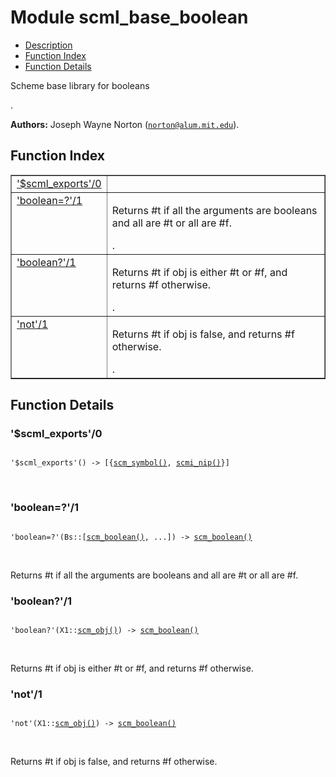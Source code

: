 

# Module scml_base_boolean #
* [Description](#description)
* [Function Index](#index)
* [Function Details](#functions)

<p>Scheme base library for booleans</p>.

__Authors:__ Joseph Wayne Norton ([`norton@alum.mit.edu`](mailto:norton@alum.mit.edu)).

<a name="index"></a>

## Function Index ##


<table width="100%" border="1" cellspacing="0" cellpadding="2" summary="function index"><tr><td valign="top"><a href="#%24scml_exports-0">'$scml_exports'/0</a></td><td></td></tr><tr><td valign="top"><a href="#boolean%3d%3f-1">'boolean=?'/1</a></td><td><p>Returns #t if all the arguments are booleans and all are #t or
all are #f.</p>.</td></tr><tr><td valign="top"><a href="#boolean%3f-1">'boolean?'/1</a></td><td><p>Returns #t if obj is either #t or #f, and returns #f
otherwise.</p>.</td></tr><tr><td valign="top"><a href="#not-1">'not'/1</a></td><td><p>Returns #t if obj is false, and returns #f otherwise.</p>.</td></tr></table>


<a name="functions"></a>

## Function Details ##

<a name="%24scml_exports-0"></a>

### '$scml_exports'/0 ###

<pre><code>
'$scml_exports'() -&gt; [{<a href="#type-scm_symbol">scm_symbol()</a>, <a href="#type-scmi_nip">scmi_nip()</a>}]
</code></pre>
<br />

<a name="boolean%3d%3f-1"></a>

### 'boolean=?'/1 ###

<pre><code>
'boolean=?'(Bs::[<a href="#type-scm_boolean">scm_boolean()</a>, ...]) -&gt; <a href="#type-scm_boolean">scm_boolean()</a>
</code></pre>
<br />

<p>Returns #t if all the arguments are booleans and all are #t or
all are #f.</p>

<a name="boolean%3f-1"></a>

### 'boolean?'/1 ###

<pre><code>
'boolean?'(X1::<a href="#type-scm_obj">scm_obj()</a>) -&gt; <a href="#type-scm_boolean">scm_boolean()</a>
</code></pre>
<br />

<p>Returns #t if obj is either #t or #f, and returns #f
otherwise.</p>

<a name="not-1"></a>

### 'not'/1 ###

<pre><code>
'not'(X1::<a href="#type-scm_obj">scm_obj()</a>) -&gt; <a href="#type-scm_boolean">scm_boolean()</a>
</code></pre>
<br />

<p>Returns #t if obj is false, and returns #f otherwise.</p>

